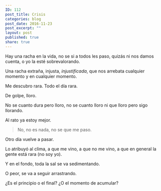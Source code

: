 ```yaml
---
ID: 112
post_title: Crisis
categories: blog
post_date: 2016-11-23
post_excerpt: ""
layout: post
published: true
share: true
---
```

Hay una racha en la vida, no se si a todos les paso, quizás ni nos damos cuenta, o yo la esté sobrevalorando.

Una racha extraña, injusta, *injustificada*, que nos arrebata cualquier momento y en cualquier momento.

Me descubro rara. Todo el día rara.

De golpe, lloro.

No se cuanto dura pero lloro, no se cuanto lloro ni que lloro pero sigo llorando.

Al rato ya estoy mejor.

>No, no es nada, no se que me paso.

Otro día vuelve a pasar.

Lo atribuyó al clima, a que me vino, a que no me vino, a que en general la gente está rara (no soy yo).

Y en el fondo, toda la sal se va sedimentando.

O peor, se va a seguir arrastrando.

¿Es el principio o el final? ¿O el momento de acumular?
